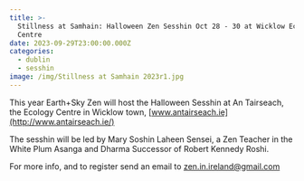 ```yaml
---
title: >-
  Stillness at Samhain: Halloween Zen Sesshin Oct 28 - 30 at Wicklow Ecology
  Centre
date: 2023-09-29T23:00:00.000Z
categories:
  - dublin
  - sesshin
image: /img/Stillness at Samhain 2023r1.jpg
---
```


This year Earth+Sky Zen will host the Halloween Sesshin at An Tairseach, the Ecology Centre in Wicklow town, [www.antairseach.ie](http://www.antairseach.ie/)

The sesshin will be led by Mary Soshin Laheen Sensei, a Zen Teacher in the White Plum Asanga and Dharma Successor of Robert Kennedy Roshi.

For more info, and to register send an email to [zen.in.ireland@gmail.com](mailto:zen.in.ireland@gmail.com)
